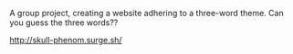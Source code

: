 A group project, creating a website adhering to a three-word theme. Can you guess the three words??

http://skull-phenom.surge.sh/